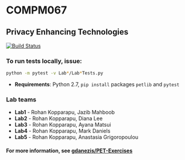 # COMPM067
## Privacy Enhancing Technologies


[![Build Status](https://travis-ci.com/roh7/Privacy-Enhancing-Technologies.svg?token=rsKdRd3Wgss3SZB58GGq&branch=master)](https://travis-ci.com/roh7/Privacy-Enhancing-Technologies)

### To run tests locally, issue:
```sh
python -m pytest -v Lab*/Lab*Tests.py
```
- __Requirements__: Python 2.7, ```pip install``` packages ```petlib``` and ```pytest```

### Lab teams
- __Lab1__ - Rohan Kopparapu, Jazib Mahboob
- __Lab2__ - Rohan Kopparapu, Diana Lee
- __Lab3__ - Rohan Kopparapu, Ayana Matsui
- __Lab4__ - Rohan Kopparapu, Mark Daniels
- __Lab5__ - Rohan Kopparapu, Anastasia Grigoropoulou

#### For more information, see [gdanezis/PET-Exercises](https://github.com/gdanezis/PET-Exercises)
